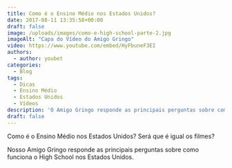 ```yaml
---
title: Como é o Ensino Médio nos Estados Unidos?
date: 2017-08-11 13:35:58+00:00
draft: false
image: /uploads/images/como-e-high-school-parte-2.jpg
imageAlt: "Capa do Vídeo do Amigo Gringo"
video: https://www.youtube.com/embed/HyFbuneF3EI
authors:
  - author: youbet
categories:
  - Blog
tags:
  - Dicas
  - Ensino Médio
  - Estados Unidos
  - Vídeos
description: 'O Amigo Gringo responde as principais perguntas sobre como é o dia a dia nas escolas americanas.'
draft: false
---
```


Como é o Ensino Médio nos Estados Unidos? Será que é igual os filmes?

Nosso Amigo Gringo responde as principais perguntas sobre como funciona o High School nos Estados Unidos.
